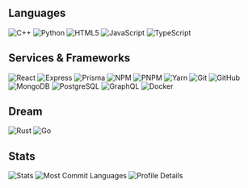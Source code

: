 
<!--
**ChenBingWei1201/ChenBingWei1201** is a ✨ _special_ ✨ repository because its `README.md` (this file) appears on your GitHub profile.

Here are some ideas to get you started:

- 🔭 I’m currently working on ...
- 🌱 I’m currently learning ...
- 👯 I’m looking to collaborate on ...
- 🤔 I’m looking for help with ...
- 💬 Ask me about ...
- 📫 How to reach me: ...
- 😄 Pronouns: ...
- ⚡ Fun fact: ...
-->

## Languages
![C++](https://img.shields.io/badge/-C++-000000?style=flat&logo=CPlusPlus&logoColor=4285F4)
![Python](https://img.shields.io/badge/-Python-000000?style=flat&logo=python)
![HTML5](https://img.shields.io/badge/-HTML5-000000?style=flat&logo=HTML5)
![JavaScript](https://img.shields.io/badge/-JavaScript-000000?style=flat&logo=javascript)
![TypeScript](https://img.shields.io/badge/-TypeScript-000000?style=flat&logo=typescript&logoColor=007ACC)

## Services & Frameworks
![React](https://img.shields.io/badge/-React-000000?style=flat&logo=React&logoColor=4285F4)
![Express](https://img.shields.io/badge/-Express-000000?style=flat&logo=Express&logoColor=FFFFFF)
![Prisma](https://img.shields.io/badge/-Prisma-000000?style=flat&logo=Prisma&logoColor=FFFFFF)
![NPM](https://img.shields.io/badge/-NPM-000000?style=flat&logo=npm&logoColor=F05032)
![PNPM](https://img.shields.io/badge/-PNPM-000000?style=flat&logo=pnpm&logoColor=FFA500)
![Yarn](https://img.shields.io/badge/-Yarn-000000?style=flat&logo=yarn&logoColor=007ACC)
![Git](https://img.shields.io/badge/-Git-000000?style=flat&logo=git&logoColor=F05032)
![GitHub](https://img.shields.io/badge/-GitHub-000000?style=flat&logo=github&logoColor=FFFFFF)
![MongoDB](https://img.shields.io/badge/-MongoDB-000000?style=flat&logo=mongodb&logoColor=339933)
![PostgreSQL](https://img.shields.io/badge/-PostgreSQL-000000?style=flat&logo=postgresql&logoColor=0064a5)
![GraphQL](https://img.shields.io/badge/-GraphQL-000000?style=flat&logo=graphql&logoColor=E535AB)
![Docker](https://img.shields.io/badge/-Docker-000000?style=flat&logo=docker&logoColor=4285F4)

## Dream
![Rust](https://img.shields.io/badge/-Rust-000000?style=flat&logo=rust&logoColor=B7410E)
![Go](https://img.shields.io/badge/-Go-000000?style=flat&logo=go&logoColor=29BEB0)

## Stats
![Stats](https://github-profile-summary-cards.vercel.app/api/cards/stats?username=ChenBingWei1201&theme=radical)
![Most Commit Languages](https://github-profile-summary-cards.vercel.app/api/cards/most-commit-language?username=ChenBingWei1201&theme=radical)
![Profile Details](https://github-profile-summary-cards.vercel.app/api/cards/profile-details?username=ChenBingWei1201&theme=radical)
